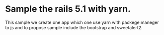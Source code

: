 # Sample the rails 5.1 with yarn.

This sample we create one app which one use yarn with packege maneger to js
and to propose sample include the bootstrap and sweetalert2.

